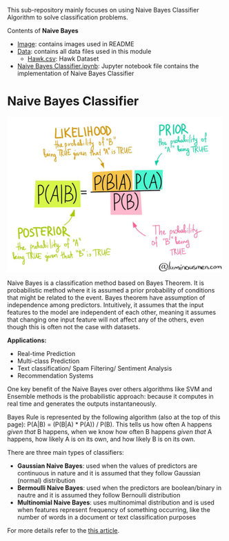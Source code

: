 This sub-repository mainly focuses on using Naive Bayes Classifier Algorithm to solve classification problems.

Contents of **Naive Bayes**

* [Image](): contains images used in README
* [Data](): contains all data files used in this module
  * [Hawk.csv](): Hawk Dataset
* [Naive Bayes Classifier.ipynb](): Jupyter notebook file contains the implementation of Naive Bayes Classifier

# Naive Bayes Classifier

<img src="Image/naive-bayes.png" alt="Drawing" style="width: 500px;"/>

Naive Bayes is a classification method based on Bayes Theorem. It is probabilistic method where it is assumed a prior probability of conditions that might be related to the event. Bayes theorem have assumption of independence among predictors. Intuitively, it assumes that the input features to the model are independent of each other, meaning it assumes that changing one input feature will not affect any of the others, even though this is often not the case with datasets. 

**Applications:**
- Real-time Prediction
- Multi-class Prediction
- Text classification/ Spam Filtering/ Sentiment Analysis
- Recommendation Systems

One key benefit of the Naive Bayes over others algorithms like SVM and Ensemble methods is the probabilistic approach: because it computes in real time and generates the outputs instantaneously.

Bayes Rule is represented by the following algorithm (also at the top of this page):
P(A|B) = (P(B|A) * P(A)) / P(B). This tells us how often A happens *given that* B happens, when we know how often B happens *given that* A happens, how likely A is on its own, and how likely B is on its own.

There are three main types of classifiers:
- **Gaussian Naive Bayes**: used when the values of predictors are continuous in nature and it is assumed that they follow Gaussian (normal) distribution
- **Bermoulli Naive Bayes**: used when the predictors are boolean/binary in nautre and it is assumed they follow Bernoulli distribution
- **Multinomial Naive Bayes**: uses multinomimal distribution and is used when features represent frequency of something occurring, like the number of words in a document or text classification purposes

For more details refer to the [this article](https://medium.datadriveninvestor.com/what-are-naive-bayes-classifiers-dd8bc49db817).